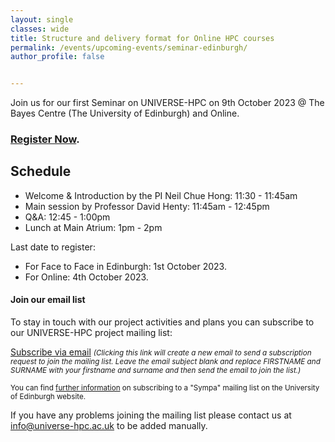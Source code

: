 ```yaml
---
layout: single
classes: wide
title: Structure and delivery format for Online HPC courses
permalink: /events/upcoming-events/seminar-edinburgh/
author_profile: false


---
```

Join us for our first Seminar on UNIVERSE-HPC on 9th October 2023 @ The Bayes Centre (The University of Edinburgh) and Online.

### [Register Now](https://www.eventbrite.co.uk/e/structure-and-delivery-format-for-online-hpc-courses-tickets-712949680687?aff=oddtdtcreator).

## Schedule
- Welcome & Introduction by the PI Neil Chue Hong: 11:30 - 11:45am
- Main session by Professor David Henty: 11:45am - 12:45pm
- Q&A: 12:45 - 1:00pm
- Lunch at Main Atrium: 1pm - 2pm

Last date to register:
- For Face to Face in Edinburgh: 1st October 2023.
- For Online: 4th October 2023.


#### Join our email list

To stay in touch with our project activities and plans you can subscribe to our
UNIVERSE-HPC project mailing list:

<a
href="mailto:sympa@mlist.is.ed.ac.uk?body=SUBSCRIBE%20universe-hpc%20FIRSTNAME%20SURNAME%20%0A%0AQUIT%0A%0A">Subscribe
via email</a> <small>_(Clicking this link will create a new email to send a
subscription request to join the mailing list. Leave the email subject blank
and replace FIRSTNAME and SURNAME with your firstname and surname and then send
the email to join the list.)_</small>

<small>You can find [further
information](https://www.ed.ac.uk/information-services/computing/comms-and-collab/email/lists/sympa/subscribe)
on subscribing to a "Sympa" mailing list on the University of Edinburgh
website.</small>

If you have any problems joining the mailing list please contact us at
[info@universe-hpc.ac.uk](mailto:info@universe-hpc.ac.uk) to be added manually.
